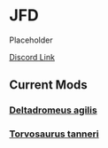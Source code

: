 # JFD

Placeholder

[Discord Link](#)

## Current Mods

### [Deltadromeus agilis](http://localhost:5173/Pages/Path%20of%20Titans/Guides/Curve%20Overrides/Modded%20Dinosaurs/JFD/Mod-Deltadromeus-agilis.html)
### [Torvosaurus tanneri](http://localhost:5173/Pages/Path%20of%20Titans/Guides/Curve%20Overrides/Modded%20Dinosaurs/JFD/Mod-Torvosaurus-tanneri.html)